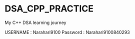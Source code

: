 # DSA_CPP_PRACTICE
My C++ DSA learning journey

USERNAME  : Narahari9100
Password  : Narahari9100840293
